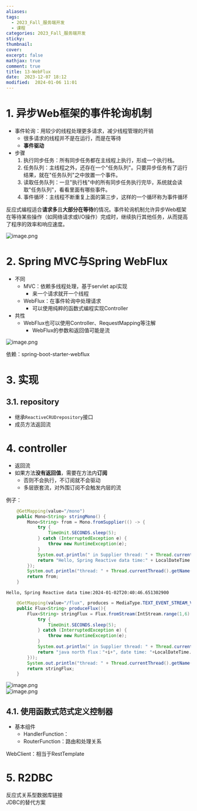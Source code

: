 ```yaml
---
aliases: 
tags:
  - 2023_Fall_服务端开发
  - 课程
categories: 2023_Fall_服务端开发
sticky:
thumbnail:
cover: 
excerpt: false
mathjax: true
comment: true
title: 13-WebFlux
date:  2023-12-07 18:12
modified:  2024-01-06 11:01
---
```


# 1. 异步Web框架的事件轮询机制

- 事件轮询：用较少的线程处理更多请求，减少线程管理的开销
	- 很多请求的线程并不是在运行，而是在等待
	- **事件驱动**
- 步骤
	1. 执行同步任务：所有同步任务都在主线程上执行，形成一个执行栈。
	2. 任务队列：主线程之外，还存在一个"任务队列"。只要异步任务有了运行结果，就在"任务队列"之中放置一个事件。
	3. 读取任务队列：一旦"执行栈"中的所有同步任务执行完毕，系统就会读取"任务队列"，看看里面有哪些事件。
	4. 事件循环：主线程不断重复上面的第三步，这样的一个循环称为事件循环

反应式编程适合**请求多**且**大部分在等待**的情况。事件轮询机制允许异步Web框架在等待某些操作（如网络请求或I/O操作）完成时，继续执行其他任务，从而提高了程序的效率和响应速度。

![image.png](https://chillcharlie-img.oss-cn-hangzhou.aliyuncs.com/image%2F2023%2F12%2F07%2F18-52-05-3d823dafa4673e8da18904eae9cbd7f0-20231207185204-00c0c0.png)

# 2. Spring MVC与Spring WebFlux

- 不同
	- MVC：依赖多线程处理，基于servlet api实现
		- 来一个请求就开一个线程
	- WebFlux：在事件轮询中处理请求
		- 可以使用纯粹的函数式编程实现Controller
- 共性
	- WebFlux也可以使用Controller、RequestMapping等注解
		- WebFlux的参数和返回值可能是流

![image.png](https://chillcharlie-img.oss-cn-hangzhou.aliyuncs.com/image%2F2023%2F12%2F07%2F19-00-35-8e48541635a29f83c6e89b87c0f1ee0d-20231207190034-169096.png)

依赖：spring-boot-starter-webflux

# 3. 实现

## 3.1. repository

- 继承`ReactiveCRUDrepository`接口
- 成员方法返回流

# 4. controller

- 返回流
- 如果方法**没有返回值**，需要在方法内**订阅**
	- 否则不会执行，不订阅就不会驱动
	- 多层嵌套流，对外围订阅不会触发内层的流

例子：

```java
    @GetMapping(value="/mono")
    public Mono<String> stringMono() {
        Mono<String> from = Mono.fromSupplier(() -> {
            try {
                TimeUnit.SECONDS.sleep(5);
            } catch (InterruptedException e) {
                throw new RuntimeException(e);
            }
            System.out.println(" in Supplier thread: " + Thread.currentThread().getName());
            return "Hello, Spring Reactive data time:" + LocalDateTime.now();
        });
        System.out.println("thread: " + Thread.currentThread().getName() + ", time:" + LocalDateTime.now());
        return from;
    }
```

```shell
Hello, Spring Reactive data time:2024-01-02T20:40:46.651302900
```

```java
    @GetMapping(value="/flux", produces = MediaType.TEXT_EVENT_STREAM_VALUE)
    public Flux<String> produceFlux(){
        Flux<String> stringFlux = Flux.fromStream(IntStream.range(1,6).mapToObj(i->{
            try {
                TimeUnit.SECONDS.sleep(5);
            } catch (InterruptedException e) {
                throw new RuntimeException(e);
            }
            System.out.println(" in Supplier thread: " + Thread.currentThread().getName());
            return "java north flux："+i+", date time: "+LocalDateTime.now();
        }));
        System.out.println("thread: " + Thread.currentThread().getName() + ", time:" + LocalDateTime.now());
        return stringFlux;
    }

```

![image.png](https://chillcharlie-img.oss-cn-hangzhou.aliyuncs.com/image%2F2024%2F01%2F02%2F20-47-01-c9692a4a5af3f51e8de2b1c113c85c6c-20240102204701-f3eb3e.png)  
![image.png](https://chillcharlie-img.oss-cn-hangzhou.aliyuncs.com/image%2F2024%2F01%2F02%2F20-47-19-a2f875c2613b77f4a8fe127cfb4a0331-20240102204719-e660d9.png)

## 4.1. 使用函数式范式定义控制器

- 基本组件
	- HandlerFunction：
	- RouterFunction：路由和处理关系

WebClient：相当于RestTemplate

# 5. R2DBC

反应式关系型数据库链接  
JDBC的替代方案
